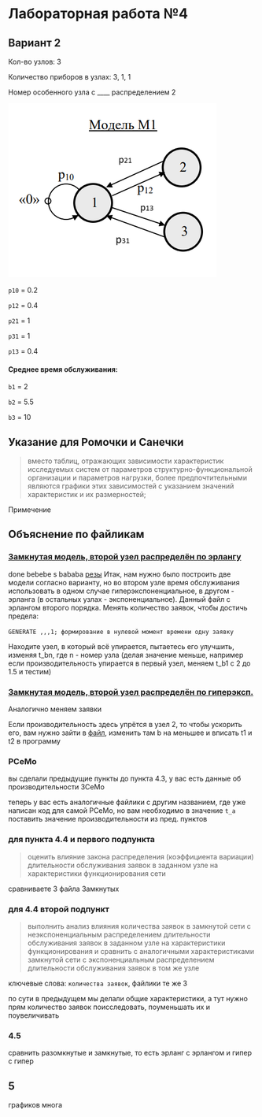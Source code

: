 # Лабораторная работа №4

## Вариант 2

Кол-во узлов: 3

Количество приборов в узлах: 3, 1, 1

Номер особенного узла с ____ распределением 2

![model](./model1.png)

`p10` = 0.2

`p12` = 0.4

`p21` = 1

`p31` = 1

`p13` = 0.4

#### Среднее время обслуживания:

`b1` = 2

`b2` = 5.5

`b3` = 10

## Указание для Ромочки и Санечки

>вместо таблиц, отражающих зависимости характеристик исследуемых систем от параметров структурно-функциональной
организации и параметров нагрузки, более предпочтительными являются
графики этих зависимостей с указанием значений характеристик и их
размерностей; 

Примечение


## Объяснение по файликам

### [Замкнутая модель, второй узел распределён по эрлангу](./наша%20модель%20Замкнутая%20Эрланг.gps)
done bebebe s bababa
[резы](./замкнутая_второй_узел_по_эрлангу.txt)
Итак, нам нужно было построить две модели согласно варианту, но во втором узле время обслуживания использовать в одном случае гиперэкспоненциальное, в другом - эрланга (в остальных узлах - экспоненциальное). Данный файл с эрлангом второго порядка. Менять количество заявок, чтобы достичь предела:

`GENERATE ,,,1; формирование в нулевой момент времени одну заявку`

Находите узел, в который всё упирается, пытаетесь его улучшить, изменяя t_bn, где n - номер узла (делая значение меньше, например если производительность упирается в первый узел, меняем t_b1 с 2 до 1.5 и тестим)

### [Замкнутая модель, второй узел распределён по гиперэксп.](./наша%20модель%20Замкнутая%20Гипер.gps)


Аналогично меняем заявки

Если производительность здесь упрётся в узел 2, то чтобы ускорить его, вам нужно зайти в [файл](./hyper.xlsx), изменить там b на меньшее и вписать t1 и t2 в программу

### РСеМо

вы сделали предыдущие пункты до пункта 4.3, у вас есть данные об производительности ЗСеМо

теперь у вас есть аналогичные файлики с другим названием, где уже написан код для самой РСеМо, но вам необходимо в значение `t_a` поставить значение производительности из пред. пунктов

### для пункта 4.4 и первого подпункта

>оценить влияние закона распределения (коэффициента вариации)
длительности обслуживания заявок в заданном узле на
характеристики функционирования сети

сравниваете 3 файла Замкнутых

### для 4.4 второй подпункт

>выполнить анализ влияния количества заявок в замкнутой сети с
неэкспоненциальным распределением длительности обслуживания
заявок в заданном узле на характеристики функционирования и
сравнить с аналогичными характеристиками замкнутой сети с
экспоненциальным распределением длительности обслуживания
заявок в том же узле

ключевые слова: `количества заявок`, файлики те же 3

по сути в предыдущем мы делали общие характеристики, а тут нужно прям количество заявок поисследовать, поуменьшать их и поувеличивать

### 4.5

сравнить разомкнутые и замкнутые, то есть эрланг с эрлангом и гипер с гипер

## 5

графиков многа
